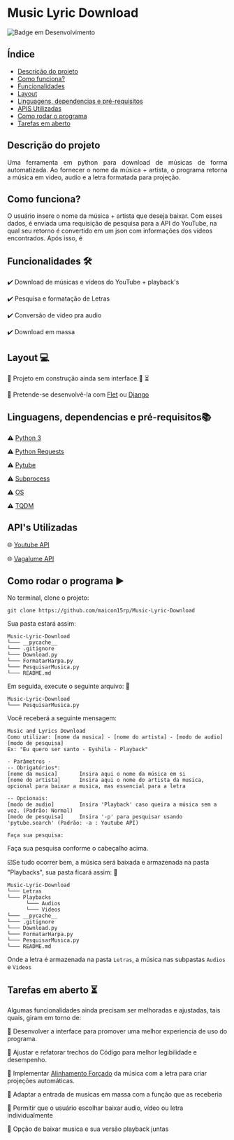 # Music Lyric Download
![Badge em Desenvolvimento](https://img.shields.io/badge/Status-Em%20Desenvolvimento%20-green)

## Índice 

* [Descrição do projeto](https://github.com/maicon15rp/Music-Lyric-Download#descri%C3%A7%C3%A3o-do-projeto)
* [Como funciona?](https://github.com/maicon15rp/Music-Lyric-Download#como-funciona)
* [Funcionalidades](https://github.com/maicon15rp/Music-Lyric-Download#funcionalidades-hammer_and_wrench)
* [Layout](https://github.com/maicon15rp/Music-Lyric-Download#layout-computer)
* [Linguagens, dependencias e pré-requisitos](https://github.com/maicon15rp/Music-Lyric-Download#linguagens-dependencias-e-pr%C3%A9-requisitosbooks)
* [APIS Utilizadas](https://github.com/maicon15rp/Music-Lyric-Download#apis-utilizadas)
* [Como rodar o programa](https://github.com/maicon15rp/Music-Lyric-Download#como-rodar-o-programa-arrow_forward)
* [Tarefas em aberto](https://github.com/maicon15rp/Music-Lyric-Download#tarefas-em-aberto-hourglass_flowing_sand)

## Descrição do projeto 

<p align="justify">
  Uma ferramenta em python para download de músicas de forma automatizada. Ao fornecer o nome da música + artista, o programa retorna a música em vídeo, audio e a letra formatada para projeção.
</p>

## Como funciona?
O usuário insere o nome da música + artista que deseja baixar. Com esses dados, é enviada uma requisição de pesquisa para a API do YouTube, na qual seu retorno é convertido em um json com informações dos vídeos encontrados. Após isso, é 

## Funcionalidades :hammer_and_wrench:

:heavy_check_mark: Download de músicas e vídeos do YouTube + playback's

:heavy_check_mark: Pesquisa e formatação de Letras

:heavy_check_mark: Conversão de video pra audio

:heavy_check_mark: Download em massa

## Layout :computer:
:construction: Projeto em construção ainda sem interface.:construction: :hourglass_flowing_sand:

:dart: Pretende-se desenvolvê-la com <a href="https://flet.dev/">Flet</a> ou  <a href="https://docs.djangoproject.com/en/4.0/">Django</a>

## Linguagens, dependencias e pré-requisitos:books:
:warning: [Python 3](https://www.python.org/downloads/)

:warning: [Python Requests](https://requests.readthedocs.io/en/latest/)

:warning: [Pytube](https://pytube.io/en/latest/)

:warning: [Subprocess](https://docs.python.org/3/library/subprocess.html)

:warning: [OS](https://docs.python.org/3/library/os.html)

:warning: [TQDM](https://tqdm.github.io/)

## API's Utilizadas
:globe_with_meridians: [Youtube API](https://developers.google.com/youtube/?hl=pt_BR)

:globe_with_meridians: [Vagalume API](https://api.vagalume.com.br/docs/)

## Como rodar o programa :arrow_forward:

No terminal, clone o projeto: 

```
git clone https://github.com/maicon15rp/Music-Lyric-Download
```

Sua pasta estará assim:
```
Music-Lyric-Download
└─── __pycache__
└─── .gitignore
└─── Download.py
└─── FormatarHarpa.py
└─── PesquisarMusica.py
└─── README.md
```

Em  seguida, execute o seguinte arquivo: 
:open_file_folder:
```
Music-Lyric-Download
└─── PesquisarMusica.py
```
Você receberá a seguinte mensagem:

```
Music and Lyrics Download
Como utilizar: [nome da musica] - [nome do artista] - [modo de audio] [modo de pesquisa]
Ex: "Eu quero ser santo - Eyshila - Playback"

- Parâmetros -
-- Obrigatórios*:
[nome da musica]       Insira aqui o nome da música em si
[nome do artista]      Insira aqui o nome do artista da musica, opcional para baixar a musica, mas essencial para a letra

-- Opcionais:
[modo de audio]        Insira 'Playback' caso queira a música sem a voz. (Padrão: Normal)
[modo de pesquisa]     Insira '-p' para pesquisar usando 'pytube.search' (Padrão: -a : Youtube API)

Faça sua pesquisa:
```

Faça sua pesquisa conforme o cabeçalho acima.

:ballot_box_with_check:Se tudo ocorrer bem, a música será baixada e armazenada na pasta "Playbacks", sua pasta ficará assim: :open_file_folder:
```
Music-Lyric-Download
└─── Letras
└─── Playbacks
      └─── Audios
      └─── Videos     
└─── __pycache__
└─── .gitignore
└─── Download.py
└─── FormatarHarpa.py
└─── PesquisarMusica.py
└─── README.md
```

Onde a letra é armazenada na pasta `Letras`, a música nas subpastas `Audios` e `Videos`

## Tarefas em aberto :hourglass_flowing_sand:

Algumas funcionalidades ainda precisam ser melhoradas e ajustadas, tais quais, giram em torno de:

:memo: Desenvolver a interface para promover uma melhor experiencia de uso do programa.

:memo: Ajustar e refatorar trechos do Código para melhor legibilidade e desempenho.

:memo: Implementar [Alinhamento Forçado](https://linguistics.berkeley.edu/plab/guestwiki/index.php?title=Forced_alignment#:~:text=Forced%20alignment%20refers%20to%20the,automatically%20generate%20phone%20level%20segmentation.) da música com a letra para criar projeções automáticas.

:memo: Adaptar a entrada de musicas em massa com a função que as receberia

:memo: Permitir que o usuário escolhar baixar audio, vídeo ou letra individualmente

:memo: Opção de baixar musica e sua versão playback juntas
